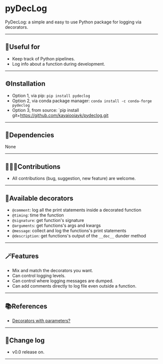 # pyDecLog
PyDecLog: a simple and easy to use Python package for logging via decorators.
***

## 🚀Useful for
- Keep track of Python pipelines.
- Log info about a function during development.
***

## ⚙️Installation
- Option 1, via pip: `pip install pydeclog`
- Option 2, via conda package manager: `conda install -c conda-forge pydeclog`
- Option 3, from source: `pip install git+https://github.com/kayaiooiayk/pydeclog.git
***

## 🔗Dependencies
None
***

## 🧑‍🤝‍🧑Contributions
- All contributions (bug, suggestion, new feature) are welcome.
***

## 🎨Available decorators
- `@comment`: log all the print statements inside a decorated function
- `@timing`: time the function
- `@signature`: get function's signature
- `@arguments`: get functions's args and kwargs
- `@message`: collect and log the functions's print statements
- `@description`: get functions's output of the `__doc__` dunder method
***

## 🪄Features
- Mix and match the decorators you want.
- Can control logging levels.
- Can control where logging messages are dumped.
- Can add comments directly to log file even outside a function.
***

## 📚References
- [Decorators with parameters?](https://stackoverflow.com/questions/5929107/decorators-with-parameters)
***

## 📝Change log
- v0.0 release on.
***
